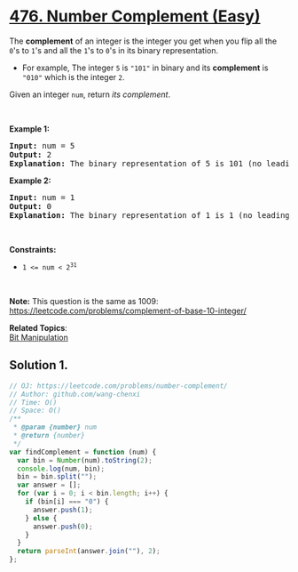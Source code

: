 # [476. Number Complement (Easy)](https://leetcode.com/problems/number-complement/)

<p>The <strong>complement</strong> of an integer is the integer you get when you flip all the <code>0</code>'s to <code>1</code>'s and all the <code>1</code>'s to <code>0</code>'s in its binary representation.</p>

<ul>
	<li>For example, The integer <code>5</code> is <code>"101"</code> in binary and its <strong>complement</strong> is <code>"010"</code> which is the integer <code>2</code>.</li>
</ul>

<p>Given an integer <code>num</code>, return <em>its complement</em>.</p>

<p>&nbsp;</p>
<p><strong>Example 1:</strong></p>

<pre><strong>Input:</strong> num = 5
<strong>Output:</strong> 2
<strong>Explanation:</strong> The binary representation of 5 is 101 (no leading zero bits), and its complement is 010. So you need to output 2.
</pre>

<p><strong>Example 2:</strong></p>

<pre><strong>Input:</strong> num = 1
<strong>Output:</strong> 0
<strong>Explanation:</strong> The binary representation of 1 is 1 (no leading zero bits), and its complement is 0. So you need to output 0.
</pre>

<p>&nbsp;</p>
<p><strong>Constraints:</strong></p>

<ul>
	<li><code>1 &lt;= num &lt; 2<sup>31</sup></code></li>
</ul>

<p>&nbsp;</p>
<p><strong>Note:</strong> This question is the same as 1009: <a href="https://leetcode.com/problems/complement-of-base-10-integer/" target="_blank">https://leetcode.com/problems/complement-of-base-10-integer/</a></p>

**Related Topics**:  
[Bit Manipulation](https://leetcode.com/tag/bit-manipulation/)

## Solution 1.

```js
// OJ: https://leetcode.com/problems/number-complement/
// Author: github.com/wang-chenxi
// Time: O()
// Space: O()
/**
 * @param {number} num
 * @return {number}
 */
var findComplement = function (num) {
  var bin = Number(num).toString(2);
  console.log(num, bin);
  bin = bin.split("");
  var answer = [];
  for (var i = 0; i < bin.length; i++) {
    if (bin[i] === "0") {
      answer.push(1);
    } else {
      answer.push(0);
    }
  }
  return parseInt(answer.join(""), 2);
};
```
